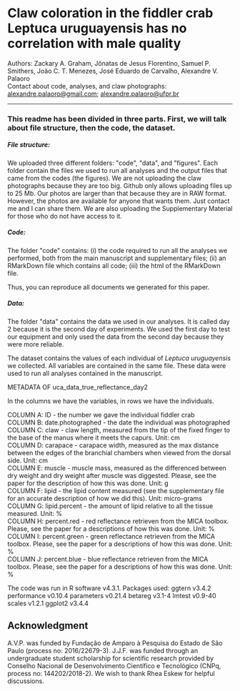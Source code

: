 # Claw coloration in the fiddler crab Leptuca uruguayensis has no correlation with male quality 

Authors: Zackary A. Graham, Jônatas de Jesus Florentino, Samuel P. Smithers, João C. T. Menezes, José Eduardo de Carvalho, Alexandre V. Palaoro <br>
Contact about code, analyses, and claw photographs: alexandre.palaoro@gmail.com; alexandre.palaoro@ufpr.br

---

### This readme has been divided in three parts. First, we will talk about file structure, then the code, the dataset.

##### File structure:

We uploaded three different folders: "code", "data", and "figures". Each folder contain the files we used to run all analyses and the output files that came from the codes (the figures).
We are not uploading the claw photographs because they are too big. Github only allows uploading files up to 25 Mb. Our photos are larger than that because they are in RAW format. However, the photos are available for anyone that wants them. Just contact me and I can share them.
We are also uploading the Supplementary Material for those who do not have access to it.

##### Code:

The folder "code" contains: 
(i) the code required to run all the analyses we performed, both from the main manuscript and supplementary files; 
(ii) an RMarkDown file which contains all code;
(iii) the html of the RMarkDown file.

Thus, you can reproduce all documents we generated for this paper.

##### Data:

The folder "data" contains the data we used in our analyses. 
It is called day 2 because it is the second day of experiments. We used the first day to test our equipment and only used the data from the second day because they were more reliable.

The dataset contains the values of each individual of <i>Leptuca uruguayensis</i> we collected. All variables are contained in the same file. These data were used to run all analyses contained in the manuscript.

METADATA OF uca_data_true_reflectance_day2

In the columns we have the variables, in rows we have the individuals. 

COLUMN A: ID - the number we gave the individual fiddler crab <br>
COLUMN B: date.photographed - the date the individual was photographed <br>
COLUMN C: claw - claw length, measured from the tip of the fixed finger to the base of the manus where it meets the capurs. Unit: cm <br>
COLUMN D: carapace - carapace width, measured as the max distance between the edges of the branchial chambers when viewed from the dorsal side. Unit: cm <br>
COLUMN E: muscle - muscle mass, measured as the differenced between dry weight and dry weight after muscle was diggested. Please, see the paper for the description of how this was done. Unit: g <br>
COLUMN F: lipid - the lipid content measured (see the supplementary file for an accurate description of how we did this). Unit: micro-grams <br>
COLUMN G: lipid.percent - the amount of lipid relative to all the tissue measured. Unit: % <br>
COLUMN H: percent.red - red reflectance retrieven from the MICA toolbox. Please, see the paper for a descriptions of how this was done. Unit: % <br>
COLUMN I: percent.green - green reflectance retrieven from the MICA toolbox. Please, see the paper for a descriptions of how this was done. Unit: % <br>
COLUMN J: percent.blue - blue reflectance retrieven from the MICA toolbox. Please, see the paper for a descriptions of how this was done. Unit: % <br>

The code was run in R software v4.3.1.
Packages used:
ggtern v3.4.2
performance v0.10.4
parameters v0.21.4
betareg v3.1-4
lmtest v0.9-40
scales v1.2.1
ggplot2 v3.4.4


## Acknowledgment

A.V.P. was funded by Fundação de Amparo à Pesquisa do Estado de São Paulo (process no: 2016/22679-3). J.J.F. was funded through an undergraduate student scholarship for scientific research provided by Conselho Nacional de Desenvolvimento Científico e Tecnológico (CNPq, process no: 144202/2018-2). We wish to thank Rhea Eskew for helpful discussions. 
